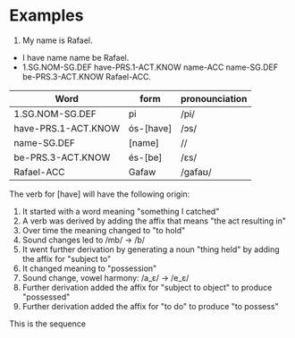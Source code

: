 # Examples

1. My name is Rafael.

- I have name name be Rafael.
- 1.SG.NOM-SG.DEF have-PRS.1-ACT.KNOW name-ACC name-SG.DEF be-PRS.3-ACT.KNOW Rafael-ACC.

|  Word                |  form         | pronounciation         |
|----------------------|---------------|------------------------|
| 1.SG.NOM-SG.DEF      | pi            | /pi/                   |
| have-PRS.1-ACT.KNOW  | ós-[have]     | /ɔs<have>/             |
| name-SG.DEF          | [name]        | /<name>/               |
| be-PRS.3-ACT.KNOW    | és-[be]       | /ɛs<be>/               |
| Rafael-ACC           | Gafaw         | /ɡafaʊ/                |

The verb for [have] will have the following origin:

1. It started with a word meaning "something I catched"
2. A verb was derived by adding the affix that means "the act resulting in"
3. Over time the meaning changed to "to hold"
4. Sound changes led to /mb/ -> /b/
5. It went further derivation by generating a noun "thing held" by adding the affix for "subject to"
6. It changed meaning to "possession"
7. Sound change, vowel harmony: /a_ɛ/ -> /e_ɛ/
8. Further derivation added the affix for "subject to object" to produce "possessed"
9.  Further derivation added the affix for "to do" to produce "to possess"

This is the sequence 

